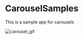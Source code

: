 # CarouselSamples
 This is a sample app for carousels
 
 
 ![carousel_gif](https://user-images.githubusercontent.com/32747586/99970636-58cb7480-2d59-11eb-89f6-725b9cc96534.gif)

